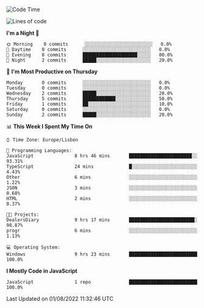 <!--START_SECTION:waka-->
![Code Time](http://img.shields.io/badge/Code%20Time-9%20hrs%2023%20mins-blue)

![Lines of code](https://img.shields.io/badge/From%20Hello%20World%20I%27ve%20Written-30%20Thousand%20lines%20of%20code-blue)

**I'm a Night 🦉** 

```text
🌞 Morning    0 commits      ░░░░░░░░░░░░░░░░░░░░░░░░░   0.0% 
🌆 Daytime    0 commits      ░░░░░░░░░░░░░░░░░░░░░░░░░   0.0% 
🌃 Evening    8 commits      ████████████████████░░░░░   80.0% 
🌙 Night      2 commits      █████░░░░░░░░░░░░░░░░░░░░   20.0%

```
📅 **I'm Most Productive on Thursday** 

```text
Monday       0 commits      ░░░░░░░░░░░░░░░░░░░░░░░░░   0.0% 
Tuesday      0 commits      ░░░░░░░░░░░░░░░░░░░░░░░░░   0.0% 
Wednesday    2 commits      █████░░░░░░░░░░░░░░░░░░░░   20.0% 
Thursday     5 commits      ████████████░░░░░░░░░░░░░   50.0% 
Friday       1 commits      ██░░░░░░░░░░░░░░░░░░░░░░░   10.0% 
Saturday     0 commits      ░░░░░░░░░░░░░░░░░░░░░░░░░   0.0% 
Sunday       2 commits      █████░░░░░░░░░░░░░░░░░░░░   20.0%

```


📊 **This Week I Spent My Time On** 

```text
⌚︎ Time Zone: Europe/Lisbon

💬 Programming Languages: 
JavaScript               8 hrs 46 mins       ███████████████████████░░   93.31% 
TypeScript               24 mins             █░░░░░░░░░░░░░░░░░░░░░░░░   4.43% 
Other                    6 mins              ░░░░░░░░░░░░░░░░░░░░░░░░░   1.22% 
JSON                     3 mins              ░░░░░░░░░░░░░░░░░░░░░░░░░   0.68% 
HTML                     2 mins              ░░░░░░░░░░░░░░░░░░░░░░░░░   0.37%

🐱‍💻 Projects: 
DealersDiary             9 hrs 17 mins       ████████████████████████░   98.87% 
progr                    6 mins              ░░░░░░░░░░░░░░░░░░░░░░░░░   1.13%

💻 Operating System: 
Windows                  9 hrs 23 mins       █████████████████████████   100.0%

```

**I Mostly Code in JavaScript** 

```text
JavaScript               1 repo              █████████████████████████   100.0%

```



 Last Updated on 01/08/2022 11:32:46 UTC
<!--END_SECTION:waka-->
